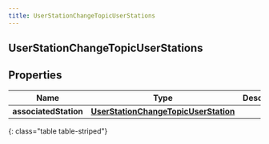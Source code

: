 ```yaml
---
title: UserStationChangeTopicUserStations
---
```

## UserStationChangeTopicUserStations


## Properties

| Name | Type | Description | Notes |
| ------------ | ------------- | ------------- | ------------- |
| **associatedStation** | [**UserStationChangeTopicUserStation**](UserStationChangeTopicUserStation.html) |  |  [optional] |
{: class="table table-striped"}



